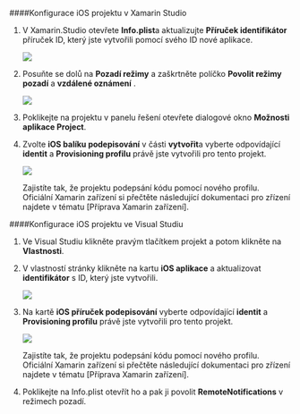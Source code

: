 ####<a name="configuring-the-ios-project-in-xamarin-studio"></a>Konfigurace iOS projektu v Xamarin Studio

1. V Xamarin.Studio otevřete **Info.plist**a aktualizujte **Příruček identifikátor** příruček ID, který jste vytvořili pomocí svého ID nové aplikace.

    ![](./media/app-service-mobile-xamarin-ios-configure-project/mobile-services-ios-push-21.png)

2. Posuňte se dolů na **Pozadí režimy** a zaškrtněte políčko **Povolit režimy pozadí** a **vzdálené oznámení** . 

    ![](./media/app-service-mobile-xamarin-ios-configure-project/mobile-services-ios-push-22.png)

3. Poklikejte na projektu v panelu řešení otevřete dialogové okno **Možnosti aplikace Project**.

4.  Zvolte **iOS balíku podepisování** v části **vytvořit**a vyberte odpovídající **identit** a **Provisioning profilu** právě jste vytvořili pro tento projekt. 

    ![](./media/app-service-mobile-xamarin-ios-configure-project/mobile-services-ios-push-20.png)

    Zajistíte tak, že projektu podepsání kódu pomocí nového profilu. Oficiální Xamarin zařízení si přečtěte následující dokumentaci pro zřízení najdete v tématu [Příprava Xamarin zařízení].

####<a name="configuring-the-ios-project-in-visual-studio"></a>Konfigurace iOS projektu ve Visual Studiu

1. Ve Visual Studiu klikněte pravým tlačítkem projekt a potom klikněte na **Vlastnosti**.

2. V vlastností stránky klikněte na kartu **iOS aplikace** a aktualizovat **identifikátor** s ID, který jste vytvořili.

    ![](./media/app-service-mobile-xamarin-ios-configure-project/mobile-services-ios-push-23.png)

3. Na kartě **iOS příruček podepisování** vyberte odpovídající **identit** a **Provisioning profilu** právě jste vytvořili pro tento projekt. 

    ![](./media/app-service-mobile-xamarin-ios-configure-project/mobile-services-ios-push-24.png)

    Zajistíte tak, že projektu podepsání kódu pomocí nového profilu. Oficiální Xamarin zařízení si přečtěte následující dokumentaci pro zřízení najdete v tématu [Příprava Xamarin zařízení].

4. Poklikejte na Info.plist otevřít ho a pak ji povolit **RemoteNotifications** v režimech pozadí. 



[Zařízení Xamarin zřízení]: http://developer.xamarin.com/guides/ios/getting_started/installation/device_provisioning/